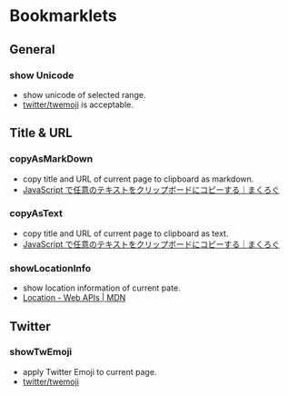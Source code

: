 # Bookmarklets

## General

### show Unicode
- show unicode of selected range.
- [twitter/twemoji](https://github.com/twitter/twemoji) is acceptable.

## Title & URL

### copyAsMarkDown
- copy title and URL of current page to clipboard as markdown.
- [JavaScript で任意のテキストをクリップボードにコピーする｜まくろぐ](https://maku.blog/p/buk5i2o/)

### copyAsText
- copy title and URL of current page to clipboard as text.
- [JavaScript で任意のテキストをクリップボードにコピーする｜まくろぐ](https://maku.blog/p/buk5i2o/)

### showLocationInfo
- show location information of current pate.
- [Location - Web APIs | MDN](https://developer.mozilla.org/en-US/docs/Web/API/Location)

## Twitter

### showTwEmoji
- apply Twitter Emoji to current page.
- [twitter/twemoji](https://github.com/twitter/twemoji)
